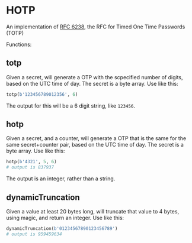 # HOTP

An implementation of [RFC 6238](https://www.rfc-editor.org/rfc/rfc6238), the RFC for Timed One Time Passwords (TOTP)

Functions:

## totp

Given a secret, will generate a OTP with the scpecified number of digits, based on the UTC time of day. The secret is a byte array. Use like this:

``` python
totp(b'123456789012356', 6)
```

The output for this will be a 6 digit string, like `123456`.

## hotp

Given a secret, and a counter, will generate a OTP that is the same for the same secret+counter pair, based on the UTC time of day. The secret is a byte array. Use like this:

``` python
hotp(b'4321', 5, 6)
# output is 837937
```

The output is an integer, rather than a string.

## dynamicTruncation

Given a value at least 20 bytes long, will truncate that value to 4 bytes, using magic, and return an integer. Use like this:

```python
dynamicTruncation(b'01234567890123456789')
# output is 959459634
```